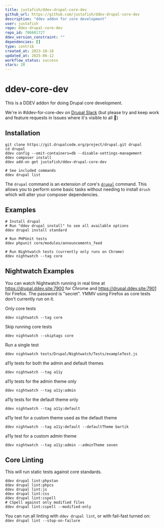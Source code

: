 ```yaml
---
title: justafish/ddev-drupal-core-dev
github_url: https://github.com/justafish/ddev-drupal-core-dev
description: "ddev addon for core development"
user: justafish
repo: ddev-drupal-core-dev
repo_id: 706601727
ddev_version_constraint: ""
dependencies: []
type: contrib
created_at: 2023-10-18
updated_at: 2025-06-12
workflow_status: success
stars: 28
---
```


# ddev-core-dev

This is a DDEV addon for doing Drupal core development.

We're in #ddev-for-core-dev on [Drupal Slack](https://www.drupal.org/community/contributor-guide/reference-information/talk/tools/slack) (but please try and keep work
and feature requests in Issues where it's visible to all 🙏)

## Installation
```
git clone https://git.drupalcode.org/project/drupal.git drupal
cd drupal
ddev config --omit-containers=db --disable-settings-management
ddev composer install
ddev add-on get justafish/ddev-drupal-core-dev

# See included commands
ddev drupal list
```

The `drupal` command is an extension of core's [`drupal`](https://git.drupalcode.org/project/drupal/-/blob/11.x/core/scripts/drupal?ref_type=heads)
command. This allows you to perform some basic tasks without needing to install
`drush` which will alter your composer dependencies.

## Examples
```
# Install drupal
# Run "ddev drupal install" to see all available options
ddev drupal install standard

# Run PHPUnit tests
ddev phpunit core/modules/announcements_feed

# Run Nightwatch tests (currently only runs on Chrome)
ddev nightwatch --tag core
```

## Nightwatch Examples

You can watch Nightwatch running in real time at https://drupal.ddev.site:7900
for Chrome and https://drupal.ddev.site:7901 for Firefox. The password is
"secret". YMMV using Firefox as core tests don't currently run on it.

Only core tests
```
ddev nightwatch --tag core
```

Skip running core tests
```
ddev nightwatch --skiptags core
```

Run a single test
```
ddev nightwatch tests/Drupal/Nightwatch/Tests/exampleTest.js
```

a11y tests for both the admin and default themes
```
ddev nightwatch --tag a11y
```

a11y tests for the admin theme only
```
ddev nightwatch --tag a11y:admin
```

a11y tests for the default theme only
```
ddev nightwatch --tag a11y:default
```

a11y test for a custom theme used as the default theme
```
ddev nightwatch --tag a11y:default --defaultTheme bartik
```

a11y test for a custom admin theme
```
ddev nightwatch --tag a11y:admin --adminTheme seven
```

## Core Linting

This will run static tests against core standards.

```
ddev drupal lint:phpstan
ddev drupal lint:phpcs
ddev drupal lint:js
ddev drupal lint:css
ddev drupal lint:cspell
# CSpell against only modified files
ddev drupal lint:cspell --modified-only
```

You can run all linting with `ddev drupal lint`, or with fail-fast turned on:
`ddev drupal lint --stop-on-failure`
